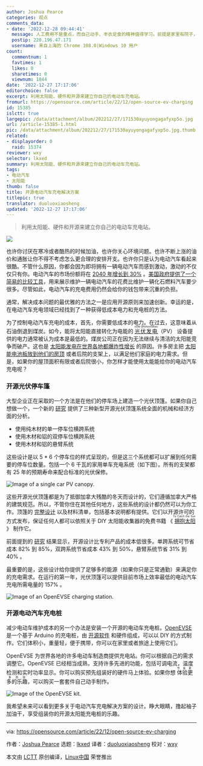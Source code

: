 ```yaml
---
author: Joshua Pearce
categories: 观点
comments_data:
- date: '2022-12-28 09:44:41'
  message: 人工费用不是重点，而自己动手、丰衣足食的精神值得学习。前提是家里有院子，口袋里有钞票，平时有时间。
  postip: 220.196.47.171
  username: 来自上海的 Chrome 108.0|Windows 10 用户
count:
  commentnum: 1
  favtimes: 1
  likes: 0
  sharetimes: 0
  viewnum: 1844
date: '2022-12-27 17:17:06'
editorchoice: false
excerpt: 利用太阳能、硬件和开源来建立你自己的电动车充电站。
fromurl: https://opensource.com/article/22/12/open-source-ev-charging
id: 15385
islctt: true
largepic: /data/attachment/album/202212/27/171530ayuyongagafyxp5o.jpg
url: /article-15385-1.html
pic: /data/attachment/album/202212/27/171530ayuyongagafyxp5o.jpg.thumb.jpg
related:
- displayorder: 0
  raid: 15374
reviewer: wxy
selector: lkxed
summary: 利用太阳能、硬件和开源来建立你自己的电动车充电站。
tags:
- 电动汽车
- 太阳能
thumb: false
title: 开源电动汽车充电解决方案
titlepic: true
translator: duoluoxiaosheng
updated: '2022-12-27 17:17:06'
---
```



> 
> 利用太阳能、硬件和开源来建立你自己的电动车充电站。
> 
> 
> 


![](/data/attachment/album/202212/27/171530ayuyongagafyxp5o.jpg)


也许你讨厌在寒冷或者酷热的时候加油，也许你关心环境问题。也许不断上涨的油价和通胀让你不得不考虑怎么更合理的安排开支。也许你只是认为电动汽车看起来很酷。不管什么原因，你都会因为即将拥有一辆电动汽车而感到激动，激动的不仅仅只有你。电动汽车的市场份额将在 [2040 年增长到 30%](https://about.bnef.com/electric-vehicle-outlook/) 。[美国政府提供了一个简易的比较工具](https://fueleconomy.gov/feg/Find.do?action=sbsSelect)，用来展示维护一辆电动汽车的花费比维护一辆化石燃料汽车要少很多。尽管如此，电动汽车的充电费用仍然会给你的钱包带来沉重的负担。


通常，解决成本问题的最优雅的方法之一是应用开源原则来加速创新。幸运的是，在电动汽车充电领域已经找到了一种获得低成本电力和充电桩的方法。


为了控制电动汽车充电的成本，首先，你需要低成本的电力。在过去，这意味着从石油倒退到煤炭。如今，能将太阳能直接转化为电能的 <ruby> <a href="https://opensource.com/article/21/11/open-source-solar-power">  光伏发电 </a> <rt>  solar photovolataic </rt></ruby>（PV） 设备提供的电力通常被认为成本是最低的。煤炭公司正在因为无法继续与清洁的太阳能竞争而破产。这也是 [太阳能发电在世界各地都爆炸性增长](https://www.alliedmarketresearch.com/photovoltaic-market) 的原因。许多房主把 [太阳能电池板放到他们的房顶](/article-15374-1.html) 或者后院的支架上，以满足他们家庭的电力需求。但是，如果你的屋顶面积有限或者后院很小，你怎样才能使用太能能给你的电动汽车充电呢？


### 开源光伏停车篷


大型企业正在采取的一个方法是在他们的停车场上建造一个光伏顶篷。如果你自己想做一个，一个新的 [研究](https://doi.org/10.3390/technologies10060114) 提供了三种新型开源光伏顶篷系统全面的机械和经济方面的分析。


* 使用纯木材的单一停车位横跨系统
* 使用木材和铝的双停车位横跨系统
* 使用木材和铝的悬臂系统


这些设计是以 5 \* 6 个停车位的样式呈现的，但是这三个系统都可以扩展到任何需要的停车位数量。包括一个 6 千瓦的家用单车充电系统（如下图）。所有的支架都有 25 年的预期寿命来配合标准的光伏保修。


![Image of a single car PV canopy.](/data/attachment/album/202212/27/171628p471is3p7ohe8bgi.jpg)


这些开源光伏顶篷都是为了抵御加拿大残酷的冬天而设计的，它们遵循加拿大严格的建筑规范。所以，不管你住在其他任何地方，这些系统的设计都仍然可以为你工作。顶篷的 [完整设计](https://www.appropedia.org/Open-source_Photovoltaic_-_Electrical_Vehicle_Carport_Designs) 以及材料清单，包括基本说明都有提供。它们以开源许可的方式发布，保证任何人都可以依照关于 DIY 太阳能收集器的免费书籍 《<ruby> <a href="https://tocatchthesun.com/">  拥抱太阳 </a> <rt>  To Catch the Sun </rt></ruby>》 制作它。


前面提到的 [研究](https://doi.org/10.3390/technologies10060114) 结果显示，开源设计比专利产品的成本低很多。单跨系统可节省成本 82% 到 85%，双跨系统节省成本 43% 到 50%，悬臂系统节省 31% 到 40% 。


最重要的是，这些设计给你提供了足够多的能源（如果你只是正常通勤）来满足你的充电需求。在运行的第一年，光伏顶篷可以提供目前市场上效率最低的电动汽车充电所需电量的 157% 。


![Image of an OpenEVSE charging station.](/data/attachment/album/202212/27/171634eeaa5k1863lt1at4.jpg)


### 开源电动汽车充电桩


减少电动车维护成本的另一个办法是安装一个开源的电动车充电桩。[OpenEVSE](https://openevse.com/index.html) 是一个基于 Arduino 的充电桩，由 [开源软件](https://github.com/OpenEVSE) 和硬件组成，可以以 DIY 的方式制作。它们体积小，重量轻，便于携带，你可以在家里或者旅途上使用它们。


OpenEVSE 为世界各地的许多电动车制造商提供充电站。你可以根据自己的需求调整它。OpenEVSE 已经相当成熟，支持许多先进的功能，包括可调电流，温度检测和实时功率显示。你可以购买预先组装好的硬件马上体验。如果你想<ruby> 体验更多的乐趣 <rt>  节省更多的钱 </rt></ruby>，可以购买一套套件自己动手制作。


![Image of the OpenEVSE kit.](/data/attachment/album/202212/27/171640cje9rzwuw0uud6a6.jpg)


我希望未来可以看到更多关于电动汽车充电解决方案的设计。睁大眼睛，撸起袖子加油干，享受组装你的开源太阳能充电桩的乐趣。




---


via: <https://opensource.com/article/22/12/open-source-ev-charging>


作者：[Joshua Pearce](https://opensource.com/users/jmpearce) 选题：[lkxed](https://github.com/lkxed) 译者：[duoluoxiaosheng](https://github.com/duoluoxiaosheng) 校对：[wxy](https://github.com/wxy)


本文由 [LCTT](https://github.com/LCTT/TranslateProject) 原创编译，[Linux中国](https://linux.cn/) 荣誉推出